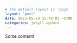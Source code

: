 ```yaml
---
# the default layout is 'page'
layout: "post"
date: 2023-05-20 15:48:01 -0700
categories: jekyll update
---
```


Some content!